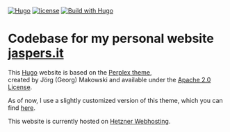 [![Hugo](https://img.shields.io/badge/Hugo-black.svg?style=for-the-badge&logo=Hugo)](https://hugo.io/)
[![license](https://img.shields.io/badge/license-Apache%202.0-blue.svg?style=plastic)](https://github.com/kariton/jaspers-it/blob/main/LICENSE)
[![Build with Hugo](https://github.com/Kariton/jaspers-it/actions/workflows/build-hugo.yml/badge.svg)](https://github.com/Kariton/jaspers-it/actions/workflows/build-hugo.yml)

# Codebase for my personal website [jaspers.it](https://jaspers.it)

This [Hugo](https://hugo.io/) website is based on the [Perplex theme](https://github.com/bowman2001/perplex),  
created by Jörg (Georg) Makowski and available under the [Apache 2.0 License](https://github.com/bowman2001/perplex/blob/main/LICENSE).

As of now, I use a slightly customized version of this theme, which you can find [here](https://github.com/Kariton/perplex/tree/jaspers-it).

This website is currently hosted on [Hetzner Webhosting](https://www.hetzner.com/webhosting).
